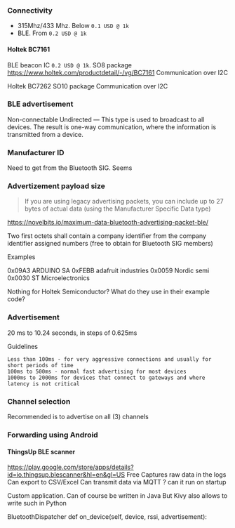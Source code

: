 
### Connectivity

- 315Mhz/433 Mhz. Below `0.1 USD @ 1k`
- BLE. From `0.2 USD @ 1k`

#### Holtek BC7161
BLE beacon IC
`0.2 USD @ 1k`. 
SO8 package
https://www.holtek.com/productdetail/-/vg/BC7161
Communication over I2C

Holtek BC7262
SO10 package
Communication over I2C


### BLE advertisement

Non-connectable Undirected — This type is used to broadcast to all devices.
The result is one-way communication, where the information is transmitted from a device.


### Manufacturer ID

Need to get from the Bluetooth SIG.
Seems 

### Advertizement payload size

> If you are using legacy advertising packets,
> you can include up to 27 bytes of actual data
> (using the Manufacturer Specific Data type)

https://novelbits.io/maximum-data-bluetooth-advertising-packet-ble/

Two first octets shall contain a company identifier from the
company identifier assigned numbers (free to obtain for Bluetooth SIG members)

Examples

0x09A3 ARDUINO SA
0xFEBB adafruit industries
0x0059 Nordic semi
0x0030 ST Microelectronics

Nothing for Holtek Semiconductor?
What do they use in their example code?

### Advertisement

20 ms to 10.24 seconds, in steps of 0.625ms

Guidelines

    Less than 100ms - for very aggressive connections and usually for short periods of time
    100ms to 500ms - normal fast advertising for most devices
    1000ms to 2000ms for devices that connect to gateways and where latency is not critical

### Channel selection

Recommended is to advertise on all (3) channels


### Forwarding using Android

#### ThingsUp BLE scanner

https://play.google.com/store/apps/details?id=io.thingsup.blescanner&hl=en&gl=US
Free
Captures raw data in the logs
Can export to CSV/Excel
Can transmit data via MQTT
? can it run on startup

Custom application.
Can of course be written in Java
But Kivy also allows to write such in Python

BluetoothDispatcher
    def on_device(self, device, rssi, advertisement):
